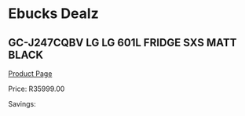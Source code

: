 
# Ebucks Dealz
## GC-J247CQBV LG LG 601L FRIDGE SXS MATT BLACK
[Product Page](https://www.ebucks.com/web/shop/productSelected.do?prodId=851622828&catId=704986856)

Price: R35999.00

Savings: 


	
